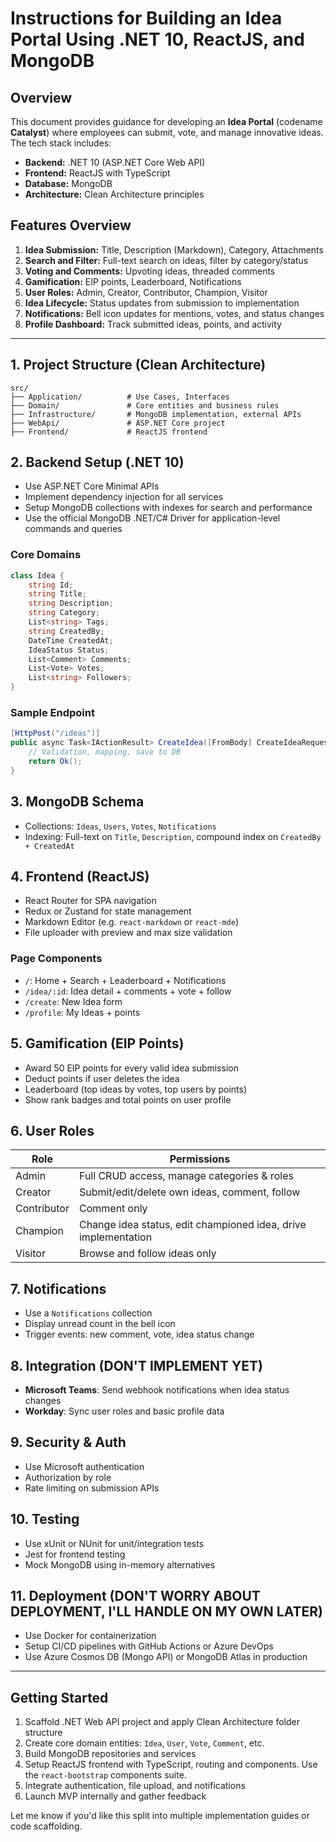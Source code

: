 # Instructions for Building an Idea Portal Using .NET 10, ReactJS, and MongoDB

## Overview

This document provides guidance for developing an **Idea Portal** (codename **Catalyst**) where employees can submit, vote, and manage innovative ideas. The tech stack includes:

* **Backend:** .NET 10 (ASP.NET Core Web API)
* **Frontend:** ReactJS with TypeScript
* **Database:** MongoDB
* **Architecture:** Clean Architecture principles

## Features Overview

1. **Idea Submission:** Title, Description (Markdown), Category, Attachments
2. **Search and Filter:** Full-text search on ideas, filter by category/status
3. **Voting and Comments:** Upvoting ideas, threaded comments
4. **Gamification:** EIP points, Leaderboard, Notifications
5. **User Roles:** Admin, Creator, Contributor, Champion, Visitor
6. **Idea Lifecycle:** Status updates from submission to implementation
7. **Notifications:** Bell icon updates for mentions, votes, and status changes
8. **Profile Dashboard:** Track submitted ideas, points, and activity

---

## 1. Project Structure (Clean Architecture)

```
src/
├── Application/          # Use Cases, Interfaces
├── Domain/               # Core entities and business rules
├── Infrastructure/       # MongoDB implementation, external APIs
├── WebApi/               # ASP.NET Core project
├── Frontend/             # ReactJS frontend
```

## 2. Backend Setup (.NET 10)

* Use ASP.NET Core Minimal APIs
* Implement dependency injection for all services
* Setup MongoDB collections with indexes for search and performance
* Use the official MongoDB .NET/C# Driver for application-level commands and queries

### Core Domains

```csharp
class Idea {
    string Id;
    string Title;
    string Description;
    string Category;
    List<string> Tags;
    string CreatedBy;
    DateTime CreatedAt;
    IdeaStatus Status;
    List<Comment> Comments;
    List<Vote> Votes;
    List<string> Followers;
}
```

### Sample Endpoint

```csharp
[HttpPost("/ideas")]
public async Task<IActionResult> CreateIdea([FromBody] CreateIdeaRequest request) {
    // Validation, mapping, save to DB
    return Ok();
}
```

## 3. MongoDB Schema

* Collections: `Ideas`, `Users`, `Votes`, `Notifications`
* Indexing: Full-text on `Title`, `Description`, compound index on `CreatedBy + CreatedAt`

## 4. Frontend (ReactJS)

* React Router for SPA navigation
* Redux or Zustand for state management
* Markdown Editor (e.g. `react-markdown` or `react-mde`)
* File uploader with preview and max size validation

### Page Components

* `/`: Home + Search + Leaderboard + Notifications
* `/idea/:id`: Idea detail + comments + vote + follow
* `/create`: New Idea form
* `/profile`: My Ideas + points

## 5. Gamification (EIP Points)

* Award 50 EIP points for every valid idea submission
* Deduct points if user deletes the idea
* Leaderboard (top ideas by votes, top users by points)
* Show rank badges and total points on user profile

## 6. User Roles

| Role        | Permissions                                                    |
| ----------- | -------------------------------------------------------------- |
| Admin       | Full CRUD access, manage categories & roles                    |
| Creator     | Submit/edit/delete own ideas, comment, follow                  |
| Contributor | Comment only                                                   |
| Champion    | Change idea status, edit championed idea, drive implementation |
| Visitor     | Browse and follow ideas only                                   |

## 7. Notifications

* Use a `Notifications` collection
* Display unread count in the bell icon
* Trigger events: new comment, vote, idea status change

## 8. Integration (DON'T IMPLEMENT YET)

* **Microsoft Teams**: Send webhook notifications when idea status changes
* **Workday**: Sync user roles and basic profile data

## 9. Security & Auth

* Use Microsoft authentication
* Authorization by role
* Rate limiting on submission APIs

## 10. Testing

* Use xUnit or NUnit for unit/integration tests
* Jest for frontend testing
* Mock MongoDB using in-memory alternatives

## 11. Deployment (DON'T WORRY ABOUT DEPLOYMENT, I'LL HANDLE ON MY OWN LATER)

* Use Docker for containerization
* Setup CI/CD pipelines with GitHub Actions or Azure DevOps
* Use Azure Cosmos DB (Mongo API) or MongoDB Atlas in production

---

## Getting Started

1. Scaffold .NET Web API project and apply Clean Architecture folder structure
2. Create core domain entities: `Idea`, `User`, `Vote`, `Comment`, etc.
3. Build MongoDB repositories and services
4. Setup ReactJS frontend with TypeScript, routing and components. Use the `react-bootstrap` components suite.
5. Integrate authentication, file upload, and notifications
6. Launch MVP internally and gather feedback

Let me know if you'd like this split into multiple implementation guides or code scaffolding.
